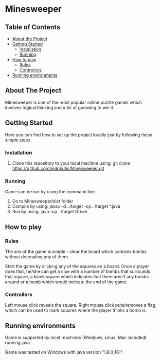 # Minesweeper

## Table of Contents

* [About the Project](#about-the-project)
* [Getting Started](#getting-started)
  * [Installation](#installation)
  * [Running](#running)
* [How to play](#how-to-play)
  * [Rules](#rules)
  * [Controllers](#controllers)
* [Running environments](#running-environments)



## About The Project

Minesweeper is one of the most popular online puzzle games which involves logical thinking and a bit of guessing to win it.

## Getting Started

Here you can find how to set up the project locally just by following these simple steps.

### Installation

1. Clone this repository to your local machine using: git clone https://github.com/indrikutis/Minesweeper.git

### Running 

Game can be run by using the command line.

1. Go to Minesweeper/dist folder
2. Compile by using: javac -d ../target -cp ../target *.java
3. Run by using: java -cp ../target Driver

## How to play

### Rules

The aim of the game is simple - clear the board which contains bombs without detonating any of them. 

Start the game by clicking any of the squares on a board. Once a player does that, he/she can get a clue with a number of bombs that surrounds that square, a blank square which indicates that there aren't any bombs around or a bomb which would indicate the end of the game.


### Controllers

Left mouse click reveals the square.
Right mouse click puts/removes a flag, which can be used to mark squares where the player thinks a bomb is.


## Running environments

Game is supported by most machines (Windows, Linux, Mac included) running java.

Game was tested on Windows with java version "1.8.0_161".


